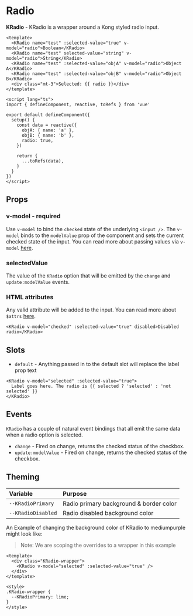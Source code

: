 # Radio

**KRadio** - KRadio is a wrapper around a Kong styled radio input.

<KCard>
  <template v-slot:body>
    <div>
      <KRadio name="test" :selected-value="true" v-model="radio">Boolean</KRadio>
      <KRadio name="test" selected-value="string" v-model="radio">String</KRadio>
      <KRadio name="test" :selected-value="objA" v-model="radio">Object A</KRadio>
      <KRadio name="test" :selected-value="objB" v-model="radio">Object B</KRadio>
    </div>
    <div class="mt-3">Selected: {{ radio }}</div>
  </template>
</KCard>

```vue
<template>
  <KRadio name="test" :selected-value="true" v-model="radio">Boolean</KRadio>
  <KRadio name="test" selected-value="string" v-model="radio">String</KRadio>
  <KRadio name="test" :selected-value="objA" v-model="radio">Object A</KRadio>
  <KRadio name="test" :selected-value="objB" v-model="radio">Object B</KRadio>
  <div class="mt-3">Selected: {{ radio }}</div>
</template>

<script lang="ts">
import { defineComponent, reactive, toRefs } from 'vue'

export default defineComponent({
  setup() {
    const data = reactive({
      objA: { name: 'a' },
      objB: { name: 'b' },
      radio: true,
    })

    return {
      ...toRefs(data),
    }
  }
})
</script>
```

## Props

### v-model - required

Use `v-model` to bind the `checked` state of the underlying `<input />`. The `v-model` binds to the `modelValue` prop of the component and sets the current checked state of the input. You can read more about passing values via `v-model` [here](https://vuejs.org/guide/components/events.html#usage-with-v-model).

### selectedValue

The value of the `KRadio` option that will be emitted by the `change` and `update:modelValue` events.

### HTML attributes

Any valid attribute will be added to the input. You can read more about `$attrs` [here](https://vuejs.org/api/composition-api-setup.html#setup-context).

```vue
<KRadio v-model="checked" :selected-value="true" disabled>Disabled radio</KRadio>
```

<KCard>
  <template v-slot:body>
    <KRadio v-model="radioState" disabled>Disabled radio</KRadio>
  </template>
</KCard>

## Slots

- `default` - Anything passed in to the default slot will replace the label prop text

<KCard>
  <template v-slot:body>
    <div class="mb-2">
      <KRadio v-model="selected" :selected-value="true">
        Label goes here. The radio is {{ selected ? 'selected' : 'not selected' }}
      </KRadio>
    </div>
  </template>
</KCard>

```vue
<KRadio v-model="selected" :selected-value="true">
  Label goes here. The radio is {{ selected ? 'selected' : 'not selected' }}
</KRadio>
```

## Events

`KRadio` has a couple of natural event bindings that all emit the same data when a radio option is selected.

- `change` - Fired on change, returns the checked status of the checkbox.
- `update:modelValue` - Fired on change, returns the checked status of the checkbox.

## Theming

| Variable | Purpose
|:-------- |:-------
| `--KRadioPrimary`| Radio primary background & border color
| `--KRadioDisabled`| Radio disabled background color

An Example of changing the background color of KRadio to mediumpurple might look like:

> Note: We are scoping the overrides to a wrapper in this example

<div class="KRadio-wrapper">
  <KRadio v-model="radioState" :selected-value="true" />
</div>

```vue
<template>
  <div class="KRadio-wrapper">
    <KRadio v-model="selected" :selected-value="true" />
  </div>
</template>

<style>
.KRadio-wrapper {
  --KRadioPrimary: lime;
}
</style>
```

<script lang="ts">
import { defineComponent, reactive, toRefs } from 'vue'

export default defineComponent({
  setup() {
    const data = reactive({
      objA: { name: 'a' },
      objB: { name: 'b' },
      radio: true,
      radioState: true,
      selected: false
    })

    return {
      ...toRefs(data),
    }
  }
})
</script>

<style lang="scss">
.KRadio-wrapper {
  --KRadioPrimary: mediumpurple;
}

.k-radio {
  margin-right: 10px;
}
</style>
